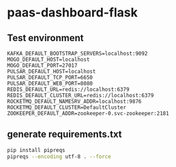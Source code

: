 # paas-dashboard-flask

## Test environment

```
KAFKA_DEFAULT_BOOTSTRAP_SERVERS=localhost:9092
MOGO_DEFAULT_HOST=localhost
MOGO_DEFAULT_PORT=27017
PULSAR_DEFAULT_HOST=localhost
PULSAR_DEFAULT_TCP_PORT=6650
PULSAR_DEFAULT_WEB_PORT=8080
REDIS_DEFAULT_URL=redis://localhost:6379
REDIS_DEFAULT_CLUSTER_URL=redis://localhost:6379
ROCKETMQ_DEFAULT_NAMESRV_ADDR=localhost:9876
ROCKETMQ_DEFAULT_CLUSTER=DefaultCluster
ZOOKEEPER_DEFAULT_ADDR=zookeeper-0.svc-zookeeper:2181
```

## generate requirements.txt
```bash
pip install pipreqs
pipreqs --encoding utf-8 . --force
```
